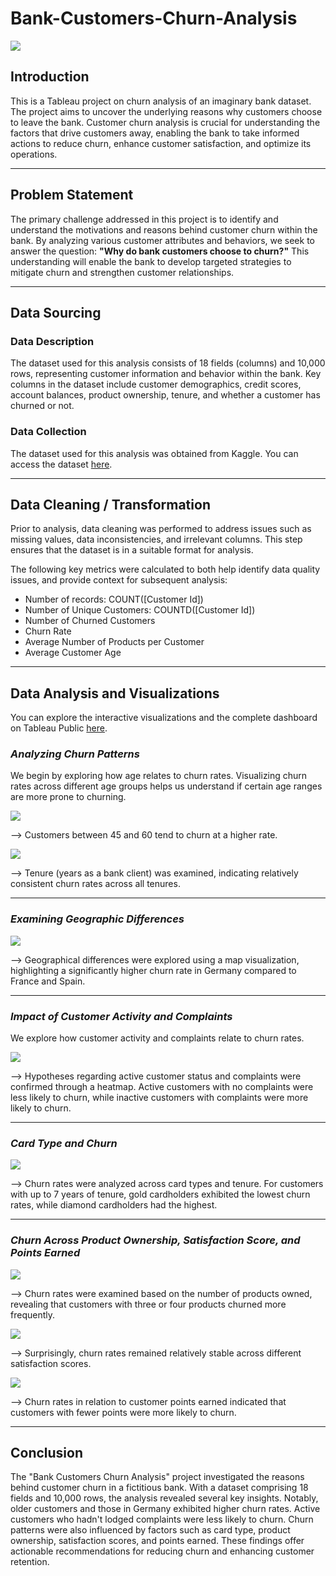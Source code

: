 # Bank-Customers-Churn-Analysis

![](Project_picture.png)


## Introduction
This is a Tableau project on churn analysis of an imaginary bank dataset.
The project aims to uncover the underlying reasons why customers choose to leave the bank. 
Customer churn analysis is crucial for understanding the factors that drive customers away, enabling the bank to take informed actions to reduce churn, enhance customer satisfaction, and optimize its operations.
***

## Problem Statement
The primary challenge addressed in this project is to identify and understand the motivations and reasons behind customer churn within the bank. By analyzing various customer attributes and behaviors, we seek to answer the question: **"Why do bank customers choose to churn?"** This understanding will enable the bank to develop targeted strategies to mitigate churn and strengthen customer relationships.
***

## Data Sourcing
### Data Description
The dataset used for this analysis consists of 18 fields (columns) and 10,000 rows, representing customer information and behavior within the bank. Key columns in the dataset include customer demographics, credit scores, account balances, product ownership, tenure, and whether a customer has churned or not.

### Data Collection
The dataset used for this analysis was obtained from Kaggle. You can access the dataset [here](https://www.kaggle.com/datasets/mathchi/churn-for-bank-customers).
***

## Data Cleaning / Transformation
Prior to analysis, data cleaning was performed to address issues such as missing values, data inconsistencies, and irrelevant columns. This step ensures that the dataset is in a suitable format for analysis.

The following key metrics were calculated to both help identify data quality issues, and provide context for subsequent analysis:
- Number of records: COUNT([Customer Id])
- Number of Unique Customers: COUNTD([Customer Id])
- Number of Churned Customers
- Churn Rate
- Average Number of Products per Customer
- Average Customer Age
***

## Data Analysis and Visualizations
You can explore the interactive visualizations and the complete dashboard on Tableau Public [here](https://public.tableau.com/views/BankCustomersChurnAnalysis_16941778446680/BankCustomersChurnAnalysis?:language=en-US&:display_count=n&:origin=viz_share_link).

### ***Analyzing Churn Patterns***

We begin by exploring how age relates to churn rates. Visualizing churn rates across different age groups helps us understand if certain age ranges are more prone to churning.

![](Churn_by_age.png)

--> Customers between 45 and 60 tend to churn at a higher rate.

![](Churn_by_Tenure.png)

--> Tenure (years as a bank client) was examined, indicating relatively consistent churn rates across all tenures.
***

### ***Examining Geographic Differences***


![](Churn_by_Country.png)

--> Geographical differences were explored using a map visualization, highlighting a significantly higher churn rate in Germany compared to France and Spain.
***

### ***Impact of Customer Activity and Complaints***

We explore how customer activity and complaints relate to churn rates. 

![](Churn_by_active_members_and_complaints.png)

--> Hypotheses regarding active customer status and complaints were confirmed through a heatmap. Active customers with no complaints were less likely to churn, while inactive customers with complaints were more likely to churn.
***

### ***Card Type and Churn***

![](Churn_by_card_type.png)

--> Churn rates were analyzed across card types and tenure. For customers with up to 7 years of tenure, gold cardholders exhibited the lowest churn rates, while diamond cardholders had the highest.
***

### ***Churn Across Product Ownership, Satisfaction Score, and Points Earned***

![](Churn_by_Number_of_Products.png)

--> Churn rates were examined based on the number of products owned, revealing that customers with three or four products churned more frequently.

![](Churn_by_Satisfaction_Score.png)

--> Surprisingly, churn rates remained relatively stable across different satisfaction scores.

![](Churn_by_Points_Earned.png)

--> Churn rates in relation to customer points earned indicated that customers with fewer points were more likely to churn.
***

## Conclusion
The "Bank Customers Churn Analysis" project investigated the reasons behind customer churn in a fictitious bank. With a dataset comprising 18 fields and 10,000 rows, the analysis revealed several key insights. Notably, older customers and those in Germany exhibited higher churn rates. Active customers who hadn't lodged complaints were less likely to churn. Churn patterns were also influenced by factors such as card type, product ownership, satisfaction scores, and points earned. These findings offer actionable recommendations for reducing churn and enhancing customer retention.


 
